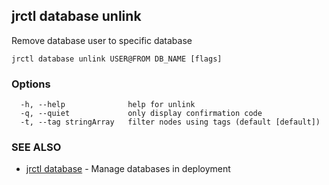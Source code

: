 ## jrctl database unlink

Remove database user to specific database

```
jrctl database unlink USER@FROM DB_NAME [flags]
```

### Options

```
  -h, --help              help for unlink
  -q, --quiet             only display confirmation code
  -t, --tag stringArray   filter nodes using tags (default [default])
```

### SEE ALSO

* [jrctl database](jrctl_database.md)	 - Manage databases in deployment

